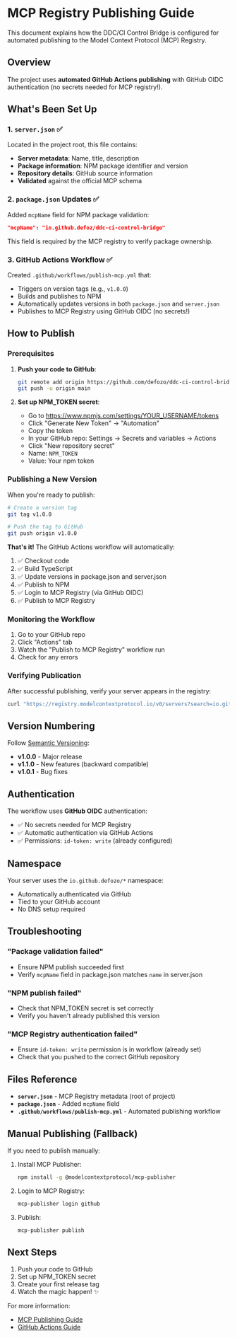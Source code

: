 # MCP Registry Publishing Guide

This document explains how the DDC/CI Control Bridge is configured for automated publishing to the Model Context Protocol (MCP) Registry.

## Overview

The project uses **automated GitHub Actions publishing** with GitHub OIDC authentication (no secrets needed for MCP registry!).

## What's Been Set Up

### 1. `server.json` ✅
Located in the project root, this file contains:
- **Server metadata**: Name, title, description
- **Package information**: NPM package identifier and version
- **Repository details**: GitHub source information
- **Validated** against the official MCP schema

### 2. `package.json` Updates ✅
Added `mcpName` field for NPM package validation:
```json
"mcpName": "io.github.defoz/ddc-ci-control-bridge"
```

This field is required by the MCP registry to verify package ownership.

### 3. GitHub Actions Workflow ✅
Created `.github/workflows/publish-mcp.yml` that:
- Triggers on version tags (e.g., `v1.0.0`)
- Builds and publishes to NPM
- Automatically updates versions in both `package.json` and `server.json`
- Publishes to MCP Registry using GitHub OIDC (no secrets!)

## How to Publish

### Prerequisites

1. **Push your code to GitHub**:
   ```bash
   git remote add origin https://github.com/defozo/ddc-ci-control-bridge.git
   git push -u origin main
   ```

2. **Set up NPM_TOKEN secret**:
   - Go to https://www.npmjs.com/settings/YOUR_USERNAME/tokens
   - Click "Generate New Token" → "Automation"
   - Copy the token
   - In your GitHub repo: Settings → Secrets and variables → Actions
   - Click "New repository secret"
   - Name: `NPM_TOKEN`
   - Value: Your npm token

### Publishing a New Version

When you're ready to publish:

```bash
# Create a version tag
git tag v1.0.0

# Push the tag to GitHub
git push origin v1.0.0
```

**That's it!** The GitHub Actions workflow will automatically:
1. ✅ Checkout code
2. ✅ Build TypeScript
3. ✅ Update versions in package.json and server.json
4. ✅ Publish to NPM
5. ✅ Login to MCP Registry (via GitHub OIDC)
6. ✅ Publish to MCP Registry

### Monitoring the Workflow

1. Go to your GitHub repo
2. Click "Actions" tab
3. Watch the "Publish to MCP Registry" workflow run
4. Check for any errors

### Verifying Publication

After successful publishing, verify your server appears in the registry:

```bash
curl "https://registry.modelcontextprotocol.io/v0/servers?search=io.github.defozo/ddc-ci-control-bridge"
```

## Version Numbering

Follow [Semantic Versioning](https://semver.org/):
- **v1.0.0** - Major release
- **v1.1.0** - New features (backward compatible)
- **v1.0.1** - Bug fixes

## Authentication

The workflow uses **GitHub OIDC** authentication:
- ✅ No secrets needed for MCP Registry
- ✅ Automatic authentication via GitHub Actions
- ✅ Permissions: `id-token: write` (already configured)

## Namespace

Your server uses the `io.github.defozo/*` namespace:
- Automatically authenticated via GitHub
- Tied to your GitHub account
- No DNS setup required

## Troubleshooting

### "Package validation failed"
- Ensure NPM publish succeeded first
- Verify `mcpName` field in package.json matches `name` in server.json

### "NPM publish failed"
- Check that NPM_TOKEN secret is set correctly
- Verify you haven't already published this version

### "MCP Registry authentication failed"
- Ensure `id-token: write` permission is in workflow (already set)
- Check that you pushed to the correct GitHub repository

## Files Reference

- **`server.json`** - MCP Registry metadata (root of project)
- **`package.json`** - Added `mcpName` field
- **`.github/workflows/publish-mcp.yml`** - Automated publishing workflow

## Manual Publishing (Fallback)

If you need to publish manually:

1. Install MCP Publisher:
   ```bash
   npm install -g @modelcontextprotocol/mcp-publisher
   ```

2. Login to MCP Registry:
   ```bash
   mcp-publisher login github
   ```

3. Publish:
   ```bash
   mcp-publisher publish
   ```

## Next Steps

1. Push your code to GitHub
2. Set up NPM_TOKEN secret
3. Create your first release tag
4. Watch the magic happen! ✨

For more information:
- [MCP Publishing Guide](https://github.com/modelcontextprotocol/registry/blob/main/docs/guides/publishing/publish-server.md)
- [GitHub Actions Guide](https://github.com/modelcontextprotocol/registry/blob/main/docs/guides/publishing/github-actions.md)

